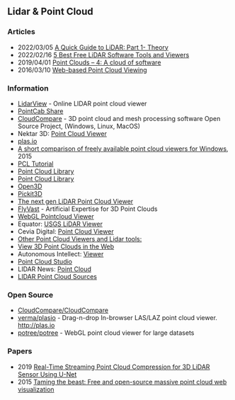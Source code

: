 ## Lidar & Point Cloud


### Articles
- 2022/03/05 [A Quick Guide to LiDAR: Part 1- Theory](https://medium.com/mlearning-ai/a-quick-guide-to-lidar-part-1-theory-7c8ff48af0b9)
- 2022/02/16 [5 Best Free LiDAR Software Tools and Viewers](https://gisgeography.com/lidar-software-tools/)
- 2019/04/01 [Point Clouds – 4: A cloud of software](https://blog.bricsys.com/free-point-cloud-software/)
- 2016/03/10 [Web-based Point Cloud Viewing](https://scanable.com/web-based-point-cloud-viewing/)




### Information
- [LidarView](http://lidarview.com/) - Online LIDAR point cloud viewer
- [PointCab Share](https://pointcab-software.com/en/pointcab-share_free-point-cloud-viewer/)
- [CloudCompare](https://www.danielgm.net/cc/) - 3D point cloud and mesh processing software
Open Source Project, (Windows, Linux, MacOS)
- Nektar 3D: [Point Cloud Viewer](https://nektar3d.com/mobile-mapping/point-cloud-viewer/)
- [plas.io](https://plas.io/)
- [A short comparison of freely available point cloud viewers for Windows](http://www.close-range.com/docs/Point-Cloud-Viewers.pdf), 2015
- [PCL Tutorial](https://pcl.gitbook.io/tutorial/)
- [Point Cloud Library](https://pointclouds.org/)
- [Point Cloud Library](https://pcl.readthedocs.io/projects/tutorials/en/latest/index.html)
- [Open3D](http://www.open3d.org/docs/release/introduction.html)
- [Pickit3D](https://docs.pickit3d.com/en/latest/documentation/configuration/index.html)
- [The next gen LiDAR Point Cloud Viewer](https://www.cyclomedia.com/en/resources/news/next-gen-lidar-point-cloud-viewer)
- [FlyVast](https://flyvast.com/) - Artificial Expertise for 3D Point Clouds
- [WebGL Pointcloud Viewer](https://sites.icmc.usp.br/fosorio/webgl/webgl-data.html)
- Equator: [USGS LiDAR Viewer](https://equatorstudios.com/lidar-viewer/)
- Cevia Digital: [Point Cloud Viewer](https://ceviadigital.com/point-cloud-viewer-2/)
- [Other Point Cloud Viewers and Lidar tools:](https://www.usna.edu/Users/oceano/pguth/md_help/html/other_point_cloud_viewers.htm)
- [View 3D Point Clouds in the Web](https://leica-geosystems.com/industries/power-and-plant/survey-and-engineering/documentation-and-design/view-3d-point-clouds-in-the-web)
- Autonomous Intellect: [Viewer](https://autonomousintellect.com/3D/3DPointCloudViewer.html)
- [Point Cloud Studio](https://pointcloud.studio/)
- LIDAR News: [Point Cloud](https://lidarnews.com/tag/point-cloud/)
- [LIDAR Point Cloud Sources](https://www.usna.edu/Users/oceano/pguth/md_help/html/lidar_pt_clouds.htm)


### Open Source
- [CloudCompare/CloudCompare](https://github.com/CloudCompare/CloudCompare)
- [verma/plasio](https://github.com/verma/plasio) - Drag-n-drop In-browser LAS/LAZ point cloud viewer. http://plas.io
- [potree/potree](https://github.com/potree/potree) - WebGL point cloud viewer for large datasets



### Papers
- 2019 [Real-Time Streaming Point Cloud Compression for 3D LiDAR Sensor Using U-Net](https://ieeexplore.ieee.org/stamp/stamp.jsp?tp=&arnumber=8798629)
- 2015 [Taming the beast: Free and open-source massive point cloud web visualization](https://www.researchgate.net/publication/284617106_Taming_the_beast_Free_and_open-source_massive_point_cloud_web_visualization)
